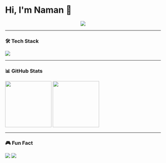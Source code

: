 # Hi, I'm Naman 👋  

<p align="center">
  <img src="https://readme-typing-svg.herokuapp.com?size=22&color=3CB371&center=true&vCenter=true&width=440&height=45&lines=Engineering+Student;Tech+Enthusiast;Gamer;Virat+Kohli+Fan" />
</p>

---

### 🛠️ Tech Stack
<p>
  <img src="https://skillicons.dev/icons?i=cpp,html,css,js,react,tailwind,git,github" />
</p>

---

### 📊 GitHub Stats
<p>
  <img src="https://github-readme-stats.vercel.app/api?username=YOUR_GITHUB_USERNAME&show_icons=true&theme=tokyonight" height="150"/>
  <img src="https://github-readme-stats.vercel.app/api/top-langs/?username=YOUR_GITHUB_USERNAME&layout=compact&theme=tokyonight" height="150"/>
</p>

---

### 🎮 Fun Fact
<p>
  <img src="https://img.shields.io/badge/Gamer-%F0%9F%8E%AE-blue?style=for-the-badge" />
  <img src="https://img.shields.io/badge/Virat%20Kohli%20Fan-%F0%9F%8F%8F-orange?style=for-the-badge" />
</p>
